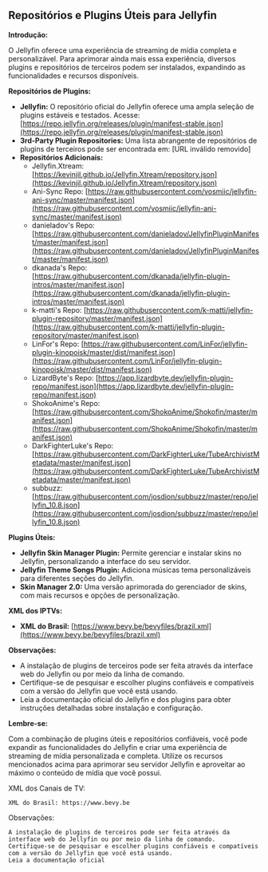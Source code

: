 ## Repositórios e Plugins Úteis para Jellyfin

**Introdução:**

O Jellyfin oferece uma experiência de streaming de mídia completa e personalizável. Para aprimorar ainda mais essa experiência, diversos plugins e repositórios de terceiros podem ser instalados, expandindo as funcionalidades e recursos disponíveis.

**Repositórios de Plugins:**

* **Jellyfin:** O repositório oficial do Jellyfin oferece uma ampla seleção de plugins estáveis e testados. Acesse: [https://repo.jellyfin.org/releases/plugin/manifest-stable.json](https://repo.jellyfin.org/releases/plugin/manifest-stable.json)
* **3rd-Party Plugin Repositories:** Uma lista abrangente de repositórios de plugins de terceiros pode ser encontrada em: [URL inválido removido]
* **Repositórios Adicionais:**
    * Jellyfin.Xtream: [https://kevinjil.github.io/Jellyfin.Xtream/repository.json](https://kevinjil.github.io/Jellyfin.Xtream/repository.json)
    * Ani-Sync Repo: [https://raw.githubusercontent.com/vosmiic/jellyfin-ani-sync/master/manifest.json](https://raw.githubusercontent.com/vosmiic/jellyfin-ani-sync/master/manifest.json)
    * danieladov's Repo: [https://raw.githubusercontent.com/danieladov/JellyfinPluginManifest/master/manifest.json](https://raw.githubusercontent.com/danieladov/JellyfinPluginManifest/master/manifest.json)
    * dkanada's Repo: [https://raw.githubusercontent.com/dkanada/jellyfin-plugin-intros/master/manifest.json](https://raw.githubusercontent.com/dkanada/jellyfin-plugin-intros/master/manifest.json)
    * k-matti's Repo: [https://raw.githubusercontent.com/k-matti/jellyfin-plugin-repository/master/manifest.json](https://raw.githubusercontent.com/k-matti/jellyfin-plugin-repository/master/manifest.json)
    * LinFor's Repo: [https://raw.githubusercontent.com/LinFor/jellyfin-plugin-kinopoisk/master/dist/manifest.json](https://raw.githubusercontent.com/LinFor/jellyfin-plugin-kinopoisk/master/dist/manifest.json)
    * LizardByte's Repo: [https://app.lizardbyte.dev/jellyfin-plugin-repo/manifest.json](https://app.lizardbyte.dev/jellyfin-plugin-repo/manifest.json)
    * ShokoAnime's Repo: [https://raw.githubusercontent.com/ShokoAnime/Shokofin/master/manifest.json](https://raw.githubusercontent.com/ShokoAnime/Shokofin/master/manifest.json)
    * DarkFighterLuke's Repo: [https://raw.githubusercontent.com/DarkFighterLuke/TubeArchivistMetadata/master/manifest.json](https://raw.githubusercontent.com/DarkFighterLuke/TubeArchivistMetadata/master/manifest.json)
    * subbuzz: [https://raw.githubusercontent.com/josdion/subbuzz/master/repo/jellyfin_10.8.json](https://raw.githubusercontent.com/josdion/subbuzz/master/repo/jellyfin_10.8.json)

**Plugins Úteis:**

* **Jellyfin Skin Manager Plugin:** Permite gerenciar e instalar skins no Jellyfin, personalizando a interface do seu servidor.
* **Jellyfin Theme Songs Plugin:** Adiciona músicas tema personalizáveis para diferentes seções do Jellyfin.
* **Skin Manager 2.0:** Uma versão aprimorada do gerenciador de skins, com mais recursos e opções de personalização.

**XML dos IPTVs:**

* **XML do Brasil:** [https://www.bevy.be/bevyfiles/brazil.xml](https://www.bevy.be/bevyfiles/brazil.xml)

**Observações:**

* A instalação de plugins de terceiros pode ser feita através da interface web do Jellyfin ou por meio da linha de comando.
* Certifique-se de pesquisar e escolher plugins confiáveis e compatíveis com a versão do Jellyfin que você está usando.
* Leia a documentação oficial do Jellyfin e dos plugins para obter instruções detalhadas sobre instalação e configuração.

**Lembre-se:**

Com a combinação de plugins úteis e repositórios confiáveis, você pode expandir as funcionalidades do Jellyfin e criar uma experiência de streaming de mídia personalizada e completa. Utilize os recursos mencionados acima para aprimorar seu servidor Jellyfin e aproveitar ao máximo o conteúdo de mídia que você possui.

XML dos Canais de TV:

    XML do Brasil: https://www.bevy.be

Observações:

    A instalação de plugins de terceiros pode ser feita através da interface web do Jellyfin ou por meio da linha de comando.
    Certifique-se de pesquisar e escolher plugins confiáveis e compatíveis com a versão do Jellyfin que você está usando.
    Leia a documentação oficial
